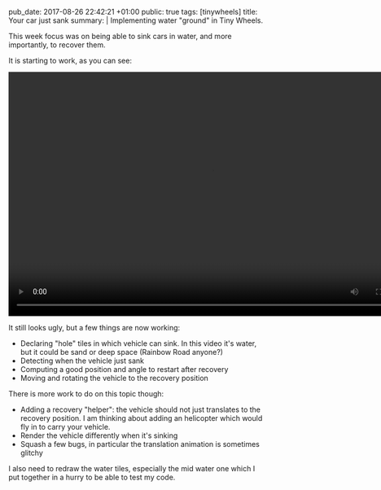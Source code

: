 pub_date: 2017-08-26 22:42:21 +01:00
public: true
tags: [tinywheels]
title: Your car just sank
summary: |
    Implementing water "ground" in Tiny Wheels.

This week focus was on being able to sink cars in water, and more importantly, to recover them.

It is starting to work, as you can see:

<video width="800" height="480" controls>
  <source src="/storage/blog/2017/tinywheels-sinking.mp4" type="video/mp4">
</video>

It still looks ugly, but a few things are now working:

- Declaring "hole" tiles in which vehicle can sink. In this video it's water, but it could be sand or deep space (Rainbow Road anyone?)
- Detecting when the vehicle just sank
- Computing a good position and angle to restart after recovery
- Moving and rotating the vehicle to the recovery position

There is more work to do on this topic though:
- Adding a recovery "helper": the vehicle should not just translates to the recovery position. I am thinking about adding an helicopter which would fly in to carry your vehicle.
- Render the vehicle differently when it's sinking
- Squash a few bugs, in particular the translation animation is sometimes glitchy

I also need to redraw the water tiles, especially the mid water one which I put together in a hurry to be able to test my code.
